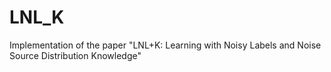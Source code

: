 # LNL_K
Implementation of the paper "LNL+K: Learning with Noisy Labels and Noise Source Distribution Knowledge"
